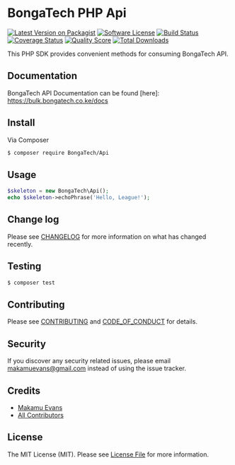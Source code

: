 # BongaTech PHP Api

[![Latest Version on Packagist][ico-version]][link-packagist]
[![Software License][ico-license]](LICENSE.md)
[![Build Status][ico-travis]][link-travis]
[![Coverage Status][ico-scrutinizer]][link-scrutinizer]
[![Quality Score][ico-code-quality]][link-code-quality]
[![Total Downloads][ico-downloads]][link-downloads]

This PHP SDK provides convenient methods for consuming BongaTech API.

## Documentation

BongaTech API Documentation can be found [here]: https://bulk.bongatech.co.ke/docs


## Install

Via Composer

``` bash
$ composer require BongaTech/Api
```

## Usage

``` php
$skeleton = new BongaTech\Api();
echo $skeleton->echoPhrase('Hello, League!');
```

## Change log

Please see [CHANGELOG](CHANGELOG.md) for more information on what has changed recently.

## Testing

``` bash
$ composer test
```

## Contributing

Please see [CONTRIBUTING](CONTRIBUTING.md) and [CODE_OF_CONDUCT](CODE_OF_CONDUCT.md) for details.

## Security

If you discover any security related issues, please email makamuevans@gmail.com instead of using the issue tracker.

## Credits

- [Makamu Evans][link-author]
- [All Contributors][link-contributors]

## License

The MIT License (MIT). Please see [License File](LICENSE.md) for more information.

[ico-version]: https://img.shields.io/packagist/v/BongaTech/Api.svg?style=flat-square
[ico-license]: https://img.shields.io/badge/license-MIT-brightgreen.svg?style=flat-square
[ico-travis]: https://img.shields.io/travis/BongaTech/Api/master.svg?style=flat-square
[ico-scrutinizer]: https://img.shields.io/scrutinizer/coverage/g/BongaTech/Api.svg?style=flat-square
[ico-code-quality]: https://img.shields.io/scrutinizer/g/BongaTech/Api.svg?style=flat-square
[ico-downloads]: https://img.shields.io/packagist/dt/BongaTech/Api.svg?style=flat-square

[link-packagist]: https://packagist.org/packages/BongaTech/Api
[link-travis]: https://travis-ci.org/BongaTech/Api
[link-scrutinizer]: https://scrutinizer-ci.com/g/BongaTech/Api/code-structure
[link-code-quality]: https://scrutinizer-ci.com/g/BongaTech/Api
[link-downloads]: https://packagist.org/packages/BongaTech/Api
[link-author]: https://github.com/MakamuEvans
[link-contributors]: ../../contributors
